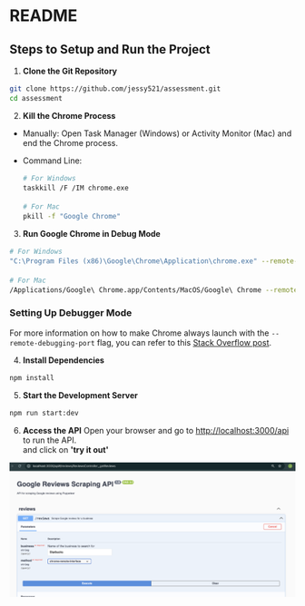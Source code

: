 # README

## Steps to Setup and Run the Project

1. **Clone the Git Repository**

```bash
git clone https://github.com/jessy521/assessment.git
cd assessment
```

2. **Kill the Chrome Process**

- Manually: Open Task Manager (Windows) or Activity Monitor (Mac) and end the Chrome process.
- Command Line:

  ```bash
  # For Windows
  taskkill /F /IM chrome.exe

  # For Mac
  pkill -f "Google Chrome"
  ```

3. **Run Google Chrome in Debug Mode**

```bash
# For Windows
"C:\Program Files (x86)\Google\Chrome\Application\chrome.exe" --remote-debugging-port=9222

# For Mac
/Applications/Google\ Chrome.app/Contents/MacOS/Google\ Chrome --remote-debugging-port=9222
```

### Setting Up Debugger Mode

For more information on how to make Chrome always launch with the `--remote-debugging-port` flag, you can refer to this [Stack Overflow post](https://stackoverflow.com/questions/51563287/how-to-make-chrome-always-launch-with-remote-debugging-port-flag).

4. **Install Dependencies**

```bash
npm install
```

5. **Start the Development Server**

```bash
npm run start:dev
```

6. **Access the API**
   Open your browser and go to [http://localhost:3000/api](http://localhost:3000/api) to run the API.  
   and click on **'try it out'**

![swagger UI](image.png)
